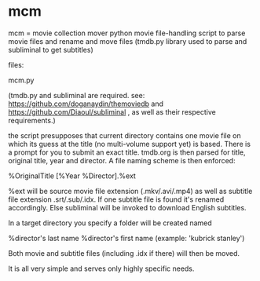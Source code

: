 mcm
===

mcm = movie collection mover
python movie file-handling script to parse movie files and rename and move files (tmdb.py library used to parse and subliminal to get subtitles)

files:

mcm.py

(tmdb.py and subliminal are required. see: https://github.com/doganaydin/themoviedb and https://github.com/Diaoul/subliminal , as well as their respective requirements.)

the script presupposes that current directory contains one movie file on which its guess at the title (no multi-volume support yet) is based. There is a prompt for you to submit an exact title. tmdb.org is then parsed for title, original title, year and director. A file naming scheme is then enforced:

%OriginalTitle [%Year %Director].%ext

%ext will be source movie file extension (.mkv/.avi/.mp4) as well as subtitle file extension .srt/.sub/.idx. If one subtitle file is found it's renamed accordingly. Else subliminal will be invoked to download English subtitles.

In a target directory you specify a folder will be created named

%director's last name %director's first name (example: 'kubrick stanley')

Both movie and subtitle files (including .idx if there) will then be moved.

It is all very simple and serves only highly specific needs.
